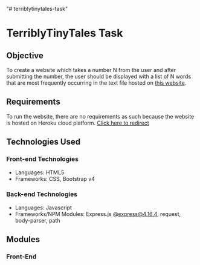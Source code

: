 "# terriblytinytales-task" 
# TerriblyTinyTales Task

## Objective

To create a website which takes a number N from the user and after submitting the number, the user should be displayed with a list of N words that are most frequently occurring in the text file hosted on [this website](https://terriblytinytales.com/test.txt).

## Requirements

To run the website, there are no requirements as such because the website is hosted on Heroku cloud platform. [Click here to redirect](https://terriblytinytalestask.herokuapp.com/)

## Technologies Used

### Front-end Technologies
* Languages: HTML5
* Frameworks: CSS, Bootstrap v4

### Back-end Technologies
* Languages: Javascript
* Frameworks/NPM Modules: Express.js @express@4.16.4, request, body-parser, path

## Modules

### Front-End

